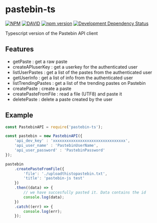 pastebin-ts
===

[![NPM](https://nodei.co/npm/pastebin-ts.svg?downloads=true&stars=true)](https://nodei.co/npm/pastebin-ts/)
[![DAVID](https://david-dm.org/j3lte/pastebin-ts.svg)](https://david-dm.org/j3lte/pastebin-ts)
[![npm version](https://badge.fury.io/js/pastebin-ts.svg)](http://badge.fury.io/js/pastebin-ts)
[![Development Dependency Status](https://david-dm.org/j3lte/pastebin-ts/dev-status.svg?theme=shields.io)](https://david-dm.org/j3lte/pastebin-ts#info=devDependencies)

Typescript version of the Pastebin API client

## Features

* getPaste : get a raw paste
* createAPIuserKey : get a userkey for the authenticated user
* listUserPastes : get a list of the pastes from the authenticated user
* getUserInfo : get a list of info from the authenticated user
* listTrendingPastes : get a list of the trending pastes on Pastebin
* createPaste : create a paste
* createPasteFromFile : read a file (UTF8) and paste it
* deletePaste : delete a paste created by the user


## Example

```js
const PastebinAPI = require('pastebin-ts');

const pastebin = new PastebinAPI({
    'api_dev_key' : 'xxxxxxxxxxxxxxxxxxxxxxxxxxxxxxxx',
    'api_user_name' : 'PastebinUserName',
    'api_user_password' : 'PastebinPassword'
});

pastebin
    .createPasteFromFile({
        'file': './uploadthistopastebin.txt',
        'title': 'pastebin-js test'
    })
    .then((data) => {
        // we have succesfully pasted it. Data contains the id
        console.log(data);
    })
    .catch((err) => {
        console.log(err);
    });
```
